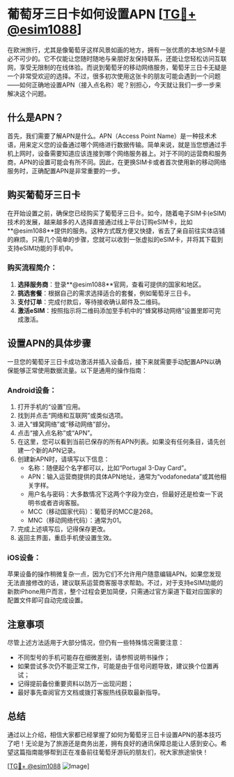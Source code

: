 # 葡萄牙三日卡如何设置APN [[TG💪+ @esim1088](https://t.me/s/esim1088)]

在欧洲旅行，尤其是像葡萄牙这样风景如画的地方，拥有一张优质的本地SIM卡是必不可少的。它不仅能让您随时随地与亲朋好友保持联系，还能让您轻松访问互联网，享受无限制的在线体验。而说到葡萄牙的移动网络服务，葡萄牙三日卡无疑是一个非常受欢迎的选择。不过，很多初次使用这张卡的朋友可能会遇到一个问题——如何正确地设置APN（接入点名称）呢？别担心，今天就让我们一步一步来解决这个问题。

## 什么是APN？

首先，我们需要了解APN是什么。APN（Access Point Name）是一种技术术语，用来定义您的设备通过哪个网络进行数据传输。简单来说，就是当您想通过手机上网时，设备需要知道应该连接到哪个网络服务器上。对于不同的运营商和服务商，APN的设置可能会有所不同。因此，在更换SIM卡或者首次使用新的移动网络服务时，正确配置APN是非常重要的一步。

## 购买葡萄牙三日卡

在开始设置之前，确保您已经购买了葡萄牙三日卡。如今，随着电子SIM卡(eSIM)技术的发展，越来越多的人选择直接通过线上平台订购eSIM卡，比如**@esim1088**提供的服务。这种方式既方便又快捷，省去了亲自前往实体店铺的麻烦。只需几个简单的步骤，您就可以收到一张虚拟的eSIM卡，并将其下载到支持eSIM功能的手机中。

### 购买流程简介：
1. **选择服务商**：登录**@esim1088**官网，查看可提供的国家和地区。
2. **挑选套餐**：根据自己的需求选择适合的套餐，例如葡萄牙三日卡。
3. **支付订单**：完成付款后，等待接收确认邮件及二维码。
4. **激活eSIM**：按照指示将二维码添加至手机中的“蜂窝移动网络”设置里即可完成激活。

## 设置APN的具体步骤

一旦您的葡萄牙三日卡成功激活并插入设备后，接下来就需要手动配置APN以确保能够正常使用数据流量。以下是通用的操作指南：

### Android设备：
1. 打开手机的“设置”应用。
2. 找到并点击“网络和互联网”或类似选项。
3. 进入“蜂窝网络”或“移动网络”部分。
4. 点击“接入点名称”或“APN”。
5. 在这里，您可以看到当前已保存的所有APN列表。如果没有任何条目，请先创建一个新的APN记录。
6. 创建新APN时，请填写以下信息：
   - 名称：随便起个名字都可以，比如“Portugal 3-Day Card”。
   - APN：输入运营商提供的具体APN地址，通常为“vodafonedata”或其他相关字样。
   - 用户名与密码：大多数情况下这两个字段为空白，但最好还是检查一下说明书或者咨询客服。
   - MCC（移动国家代码）：葡萄牙的MCC是268。
   - MNC（移动网络代码）：通常为01。
7. 完成上述填写后，记得保存更改。
8. 返回主界面，重启手机使设置生效。

### iOS设备：
苹果设备的操作稍微复杂一点，因为它们不允许用户随意编辑APN。如果您发现无法直接修改的话，建议联系运营商客服寻求帮助。不过，对于支持eSIM功能的新款iPhone用户而言，整个过程会更加简便，只需通过官方渠道下载对应国家的配置文件即可自动完成设置。

## 注意事项

尽管上述方法适用于大部分情况，但仍有一些特殊情况需要注意：
- 不同型号的手机可能存在细微差别，请参照说明书操作；
- 如果尝试多次仍不能正常工作，可能是由于信号问题导致，建议换个位置再试；
- 记得提前备份重要资料以防万一出现问题；
- 最好事先查阅官方文档或拨打客服热线获取最新指导。

## 总结

通过以上介绍，相信大家都已经掌握了如何为葡萄牙三日卡设置APN的基本技巧了吧！无论是为了旅游还是商务出差，拥有良好的通讯保障总能让人感到安心。希望这篇指南能够帮到正在准备前往葡萄牙游玩的朋友们，祝大家旅途愉快！

[[TG💪+ @esim1088](https://t.me/s/esim1088) ![Image](https://i.postimg.cc/4NQfJmqS/Snipaste-2025-05-13-00-14-12.png)]